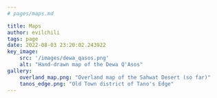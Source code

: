 ```yaml
---
# pages/maps.md

title: Maps
author: evilchili
tags: page
date: 2022-08-03 23:20:02.243922
key_image:
    src: '/images/dewa_qasos.png'
    alt: "Hand-drawn map of the Dewa Q'Asos"
gallery:
    overland_map.png: "Overland map of the Sahwat Desert (so far)"
    tanos_edge.png: "Old Town district of Tano's Edge"
---
```


